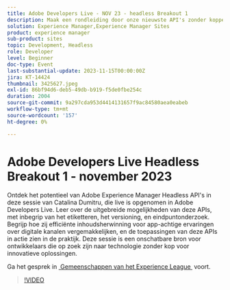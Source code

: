 ```yaml
---
title: Adobe Developers Live - NOV 23 - headless Breakout 1
description: Maak een rondleiding door onze nieuwste API's zonder koppen, leer meer over de uitgebreide mogelijkheden van deze API's, zoals codering, versioning en eindpuntzoekopdrachten. Begrijp hoe zij efficiënte inhoudsherwinning voor app-achtige ervaringen over digitale kanalen vergemakkelijken, en de toepassingen van deze APIs in actie zien in de praktijk. Deze sessie is een onschatbare bron voor ontwikkelaars die op zoek zijn naar technologie zonder kop voor innovatieve oplossingen.
solution: Experience Manager,Experience Manager Sites
product: experience manager
sub-product: sites
topic: Development, Headless
role: Developer
level: Beginner
doc-type: Event
last-substantial-update: 2023-11-15T00:00:00Z
jira: KT-14424
thumbnail: 3425627.jpeg
exl-id: 86bf94d6-deb5-49db-b919-f5de0fbe254c
duration: 2004
source-git-commit: 9a297cda953d4414131657f9ac84580aea0eabeb
workflow-type: tm+mt
source-wordcount: '157'
ht-degree: 0%

---
```


# Adobe Developers Live Headless Breakout 1 - november 2023

Ontdek het potentieel van Adobe Experience Manager Headless API&#39;s in deze sessie van Catalina Dumitru, die live is opgenomen in Adobe Developers Live. Leer over de uitgebreide mogelijkheden van deze APIs, met inbegrip van het etiketteren, het versioning, en eindpuntonderzoek. Begrijp hoe zij efficiënte inhoudsherwinning voor app-achtige ervaringen over digitale kanalen vergemakkelijken, en de toepassingen van deze APIs in actie zien in de praktijk. Deze sessie is een onschatbare bron voor ontwikkelaars die op zoek zijn naar technologie zonder kop voor innovatieve oplossingen.

Ga het gesprek in [&#x200B; Gemeenschappen van het Experience League &#x200B;](https://adobe.ly/3rJfZcN) voort.

>[!VIDEO](https://video.tv.adobe.com/v/3425627/?learn=on)
